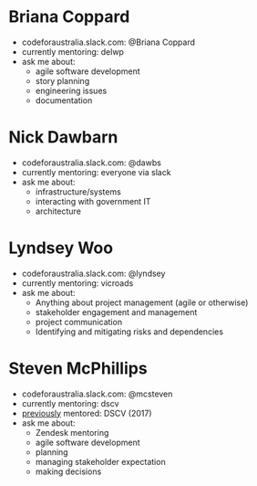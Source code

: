 # Briana Coppard

- codeforaustralia.slack.com: @Briana Coppard
- currently mentoring: delwp
- ask me about:
  - agile software development
  - story planning
  - engineering issues
  - documentation

# Nick Dawbarn

- codeforaustralia.slack.com: @dawbs
- currently mentoring: everyone via slack
- ask me about:
  - infrastructure/systems
  - interacting with government IT
  - architecture

# Lyndsey Woo

- codeforaustralia.slack.com: @lyndsey
- currently mentoring: vicroads
- ask me about:
  - Anything about project management (agile or otherwise)
  - stakeholder engagement and management
  - project communication
  - Identifying and mitigating risks and dependencies

# Steven McPhillips

- codeforaustralia.slack.com: @mcsteven
- currently mentoring: dscv
- [previously](archives/README.md) mentored: DSCV (2017)
- ask me about:
  - Zendesk mentoring
  - agile software development
  - planning
  - managing stakeholder expectation
  - making decisions
